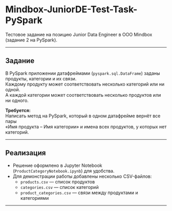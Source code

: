 # Mindbox-JuniorDE-Test-Task-PySpark

Тестовое задание на позицию Junior Data Engineer в ООО Mindbox (задание 2 на PySpark).

---

## Задание

В PySpark приложении датафреймами (`pyspark.sql.DataFrame`) заданы продукты, категории и их связи.  
Каждому продукту может соответствовать несколько категорий или ни одной.  
А каждой категории может соответствовать несколько продуктов или ни одного.

**Требуется:**  
Написать метод на PySpark, который в одном датафрейме вернёт все пары  
«Имя продукта – Имя категории» и имена всех продуктов, у которых нет категорий.

---

## Реализация

- Решение оформлено в Jupyter Notebook (`ProductCategoryNotebook.ipynb`) для удобства.
- Для демонстрации работы добавлены несколько CSV-файлов:
  - `products.csv` — список продуктов
  - `categories.csv` — список категорий
  - `product_categories.csv` — связи между продуктами и категориями

---